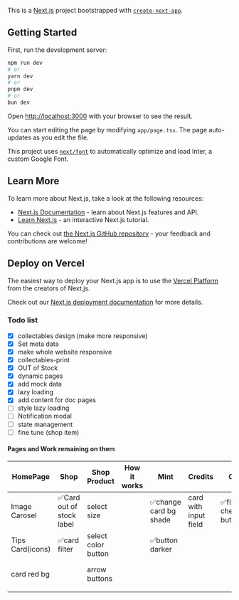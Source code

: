 This is a [Next.js](https://nextjs.org/) project bootstrapped with [`create-next-app`](https://github.com/vercel/next.js/tree/canary/packages/create-next-app).

## Getting Started

First, run the development server:

```bash
npm run dev
# or
yarn dev
# or
pnpm dev
# or
bun dev
```

Open [http://localhost:3000](http://localhost:3000) with your browser to see the result.

You can start editing the page by modifying `app/page.tsx`. The page auto-updates as you edit the file.

This project uses [`next/font`](https://nextjs.org/docs/basic-features/font-optimization) to automatically optimize and load Inter, a custom Google Font.

## Learn More

To learn more about Next.js, take a look at the following resources:

- [Next.js Documentation](https://nextjs.org/docs) - learn about Next.js features and API.
- [Learn Next.js](https://nextjs.org/learn) - an interactive Next.js tutorial.

You can check out [the Next.js GitHub repository](https://github.com/vercel/next.js/) - your feedback and contributions are welcome!

## Deploy on Vercel

The easiest way to deploy your Next.js app is to use the [Vercel Platform](https://vercel.com/new?utm_medium=default-template&filter=next.js&utm_source=create-next-app&utm_campaign=create-next-app-readme) from the creators of Next.js.

Check out our [Next.js deployment documentation](https://nextjs.org/docs/deployment) for more details.
 
<!-- TODO: -->
### Todo list
- [x] collectables design (make more responsive)
- [x] Set meta data 
- [x] make whole website responsive 
- [x] collectables-print
- [x] OUT of Stock 
- [x] dynamic pages
- [x] add mock data  
- [X] lazy loading
- [x] add content for  doc pages
- [ ]  style lazy loading
- [ ]   Notification modal 
- [ ] state management
- [ ] fine tune (shop item)
 
#### Pages and Work remaining on them
| HomePage         | Shop                    | Shop Product        | How it works | Mint                 | Credits               | Cart                | User Profile(my art) | Collectables | Print                  | Media           | History                  | New Article | Card               | Crypto                 | Settings | Your NFTs      |
| ---------------- | ----------------------- | ------------------- | ------------ | -------------------- | --------------------- | ------------------- | -------------------- | ------------ | ---------------------- | --------------- | ------------------------ | ----------- | ------------------ | ---------------------- | -------- | -------------- |
| Image Carosel    | ✅Card out of stock label | select size         |              | ✅change card bg shade | card with input field |✅fix checkout button |✅highlight on hover   |              | ✅find and possibly redo | customise cards |✅make dropdown functional |✅fix buttons | fix enter state    | fix enter state        | revisit  | add filter     |
| Tips Card(icons) | ✅card filter             | select color button |              | ✅button darker        |                       |                     |                      |              |                        |                 |                          |             | fix card highlight | <br>fix card highlight |          | add more cards |
| card red bg      |                         | arrow buttons       |              |                      |                       |                     |                      |              |                        |                 |                          |             |                    | add pay with bitpay    |          | add arrows     |
|                  |                         |                     |              |                      |                       |                     |                      |              |                        |                 |                          |             |                    |                        |          |                |
